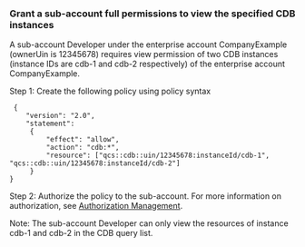 ### Grant a sub-account full permissions to view the specified CDB instances

A sub-account Developer under the enterprise account CompanyExample (ownerUin is 12345678) requires view permission of two CDB instances (instance IDs are cdb-1 and cdb-2 respectively) of the enterprise account CompanyExample.

Step 1: Create the following policy using policy syntax
```
 {
    "version": "2.0",
    "statement":
     {
         "effect": "allow",
         "action": "cdb:*",
         "resource": ["qcs::cdb::uin/12345678:instanceId/cdb-1", "qcs::cdb::uin/12345678:instanceId/cdb-2"]
     }
}
```
Step 2: Authorize the policy to the sub-account. For more information on authorization, see [Authorization Management](https://cloud.tencent.com/document/product/378/8961).

Note: The sub-account Developer can only view the resources of instance cdb-1 and cdb-2 in the CDB query list.



